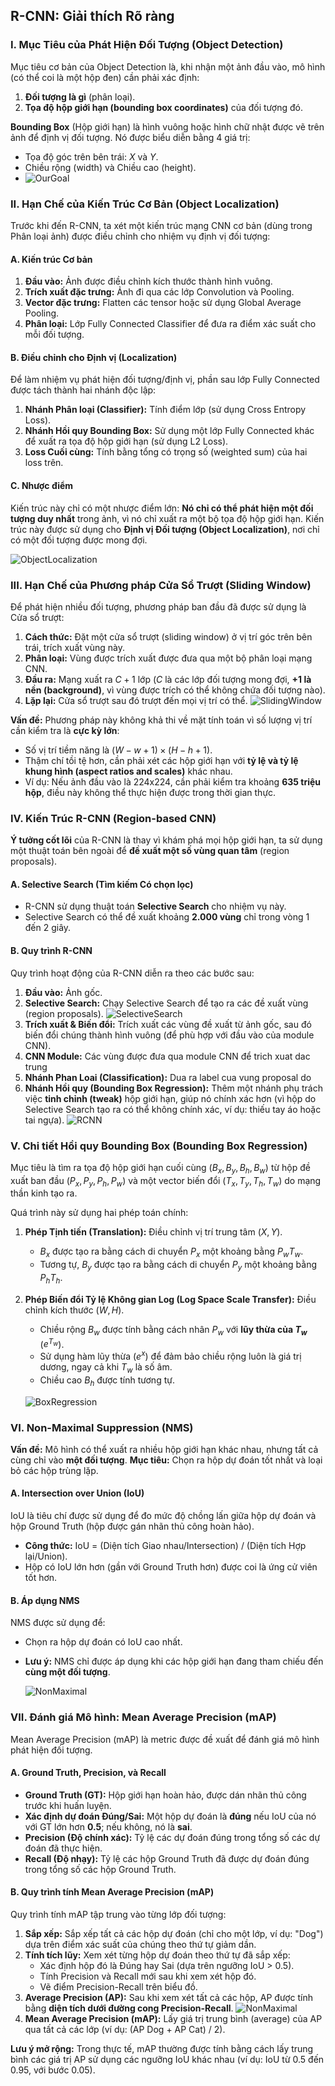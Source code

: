 
## R-CNN: Giải thích Rõ ràng

### I. Mục Tiêu của Phát Hiện Đối Tượng (Object Detection)

Mục tiêu cơ bản của Object Detection là, khi nhận một ảnh đầu vào, mô hình (có thể coi là một hộp đen) cần phải xác định:

1.  **Đối tượng là gì** (phân loại).
2.  **Tọa độ hộp giới hạn (bounding box coordinates)** của đối tượng đó.

**Bounding Box** (Hộp giới hạn) là hình vuông hoặc hình chữ nhật được vẽ trên ảnh để định vị đối tượng. Nó được biểu diễn bằng 4 giá trị:
*   Tọa độ góc trên bên trái: $X$ và $Y$.
*   Chiều rộng (width) và Chiều cao (height).
*   ![OurGoal](/assets/rcnn1.png)

### II. Hạn Chế của Kiến Trúc Cơ Bản (Object Localization)

Trước khi đến R-CNN, ta xét một kiến trúc mạng CNN cơ bản (dùng trong Phân loại ảnh) được điều chỉnh cho nhiệm vụ định vị đối tượng:

#### A. Kiến trúc Cơ bản
1.  **Đầu vào:** Ảnh được điều chỉnh kích thước thành hình vuông.
2.  **Trích xuất đặc trưng:** Ảnh đi qua các lớp Convolution và Pooling.
3.  **Vector đặc trưng:** Flatten các tensor hoặc sử dụng Global Average Pooling.
4.  **Phân loại:** Lớp Fully Connected Classifier để đưa ra điểm xác suất cho mỗi đối tượng.
   

#### B. Điều chỉnh cho Định vị (Localization)
Để làm nhiệm vụ phát hiện đối tượng/định vị, phần sau lớp Fully Connected được tách thành hai nhánh độc lập:
1.  **Nhánh Phân loại (Classifier):** Tính điểm lớp (sử dụng Cross Entropy Loss).
2.  **Nhánh Hồi quy Bounding Box:** Sử dụng một lớp Fully Connected khác để xuất ra tọa độ hộp giới hạn (sử dụng L2 Loss).
3.  **Loss Cuối cùng:** Tính bằng tổng có trọng số (weighted sum) của hai loss trên.

#### C. Nhược điểm
Kiến trúc này chỉ có một nhược điểm lớn: **Nó chỉ có thể phát hiện một đối tượng duy nhất** trong ảnh, vì nó chỉ xuất ra một bộ tọa độ hộp giới hạn. Kiến trúc này được sử dụng cho **Định vị Đối tượng (Object Localization)**, nơi chỉ có một đối tượng được mong đợi.

![ObjectLocalization](/assets/rcnn2.png)

### III. Hạn Chế của Phương pháp Cửa Sổ Trượt (Sliding Window)

Để phát hiện nhiều đối tượng, phương pháp ban đầu đã được sử dụng là Cửa sổ trượt:
1.  **Cách thức:** Đặt một cửa sổ trượt (sliding window) ở vị trí góc trên bên trái, trích xuất vùng này.
2.  **Phân loại:** Vùng được trích xuất được đưa qua một bộ phân loại mạng CNN.
3.  **Đầu ra:** Mạng xuất ra $C + 1$ lớp ($C$ là các lớp đối tượng mong đợi, **$+1$ là nền (background)**, vì vùng được trích có thể không chứa đối tượng nào).
4.  **Lặp lại:** Cửa sổ trượt sau đó trượt đến mọi vị trí có thể.
   ![SlidingWindow](/assets/rcnn3.png)

**Vấn đề:** Phương pháp này không khả thi về mặt tính toán vì số lượng vị trí cần kiểm tra là **cực kỳ lớn**:
*   Số vị trí tiềm năng là $(W - w + 1) \times (H - h + 1)$.
*   Thậm chí tồi tệ hơn, cần phải xét các hộp giới hạn với **tỷ lệ và tỷ lệ khung hình (aspect ratios and scales)** khác nhau.
*   Ví dụ: Nếu ảnh đầu vào là 224x224, cần phải kiểm tra khoảng **635 triệu hộp**, điều này không thể thực hiện được trong thời gian thực.

### IV. Kiến Trúc R-CNN (Region-based CNN)

**Ý tưởng cốt lõi** của R-CNN là thay vì khám phá mọi hộp giới hạn, ta sử dụng một thuật toán bên ngoài để **đề xuất một số vùng quan tâm** (region proposals).

#### A. Selective Search (Tìm kiếm Có chọn lọc)
*   R-CNN sử dụng thuật toán **Selective Search** cho nhiệm vụ này.
*   Selective Search có thể đề xuất khoảng **2.000 vùng** chỉ trong vòng 1 đến 2 giây.

#### B. Quy trình R-CNN
Quy trình hoạt động của R-CNN diễn ra theo các bước sau:
1.  **Đầu vào:** Ảnh gốc.
2.  **Selective Search:** Chạy Selective Search để tạo ra các đề xuất vùng (region proposals).
   ![SelectiveSearch](/assets/rcnn4.png)
3.  **Trích xuất & Biến đổi:** Trích xuất các vùng đề xuất từ ảnh gốc, sau đó biến đổi chúng thành hình vuông (để phù hợp với đầu vào của module CNN).
4.  **CNN Module:** Các vùng được đưa qua module CNN để trich xuat dac trung
5.  **Nhánh Phan Loai (Classification):** Dua ra label cua vung proposal do
6.  **Nhánh Hồi quy (Bounding Box Regression):** Thêm một nhánh phụ trách việc **tinh chỉnh (tweak)** hộp giới hạn, giúp nó chính xác hơn (vì hộp do Selective Search tạo ra có thể không chính xác, ví dụ: thiếu tay áo hoặc tai ngựa).
    ![RCNN](/assets/rcnn5.webp)

### V. Chi tiết Hồi quy Bounding Box (Bounding Box Regression)

Mục tiêu là tìm ra tọa độ hộp giới hạn cuối cùng ($B_x, B_y, B_h, B_w$) từ hộp đề xuất ban đầu ($P_x, P_y, P_h, P_w$) và một vector biến đổi ($T_x, T_y, T_h, T_w$) do mạng thần kinh tạo ra.

Quá trình này sử dụng hai phép toán chính:

1.  **Phép Tịnh tiến (Translation):** Điều chỉnh vị trí trung tâm ($X, Y$).
    *   $B_x$ được tạo ra bằng cách di chuyển $P_x$ một khoảng bằng $P_w T_w$.
    *   Tương tự, $B_y$ được tạo ra bằng cách di chuyển $P_y$ một khoảng bằng $P_h T_h$.

2.  **Phép Biến đổi Tỷ lệ Không gian Log (Log Space Scale Transfer):** Điều chỉnh kích thước ($W, H$).
    *   Chiều rộng $B_w$ được tính bằng cách nhân $P_w$ với **lũy thừa của $T_w$** ($e^{T_w}$).
    *   Sử dụng hàm lũy thừa ($e^x$) để đảm bảo chiều rộng luôn là giá trị dương, ngay cả khi $T_w$ là số âm.
    *   Chiều cao $B_h$ được tính tương tự.
    
    ![BoxRegression](/assets/rcnn6.png)

### VI. Non-Maximal Suppression (NMS)

**Vấn đề:** Mô hình có thể xuất ra nhiều hộp giới hạn khác nhau, nhưng tất cả cùng chỉ vào **một đối tượng**.
**Mục tiêu:** Chọn ra hộp dự đoán tốt nhất và loại bỏ các hộp trùng lặp.

#### A. Intersection over Union (IoU)
IoU là tiêu chí được sử dụng để đo mức độ chồng lấn giữa hộp dự đoán và hộp Ground Truth (hộp được gán nhãn thủ công hoàn hảo).
*   **Công thức:** IoU = (Diện tích Giao nhau/Intersection) / (Diện tích Hợp lại/Union).
*   Hộp có IoU lớn hơn (gần với Ground Truth hơn) được coi là ứng cử viên tốt hơn.

#### B. Áp dụng NMS
NMS được sử dụng để:
*   Chọn ra hộp dự đoán có IoU cao nhất.
*   **Lưu ý:** NMS chỉ được áp dụng khi các hộp giới hạn đang tham chiếu đến **cùng một đối tượng**.

    ![NonMaximal](/assets/rcnn7.png)

### VII. Đánh giá Mô hình: Mean Average Precision (mAP)

Mean Average Precision (mAP) là metric được đề xuất để đánh giá mô hình phát hiện đối tượng.

#### A. Ground Truth, Precision, và Recall
*   **Ground Truth (GT):** Hộp giới hạn hoàn hảo, được dán nhãn thủ công trước khi huấn luyện.
*   **Xác định dự đoán Đúng/Sai:** Một hộp dự đoán là **đúng** nếu IoU của nó với GT lớn hơn **0.5**; nếu không, nó là **sai**.
*   **Precision (Độ chính xác):** Tỷ lệ các dự đoán đúng trong tổng số các dự đoán đã thực hiện.
*   **Recall (Độ nhạy):** Tỷ lệ các hộp Ground Truth đã được dự đoán đúng trong tổng số các hộp Ground Truth.

#### B. Quy trình tính Mean Average Precision (mAP)
Quy trình tính mAP tập trung vào từng lớp đối tượng:

1.  **Sắp xếp:** Sắp xếp tất cả các hộp dự đoán (chỉ cho một lớp, ví dụ: "Dog") dựa trên điểm xác suất của chúng theo thứ tự giảm dần.
2.  **Tính tích lũy:** Xem xét từng hộp dự đoán theo thứ tự đã sắp xếp:
    *   Xác định hộp đó là Đúng hay Sai (dựa trên ngưỡng IoU > 0.5).
    *   Tính Precision và Recall mới sau khi xem xét hộp đó.
    *   Vẽ điểm Precision-Recall trên biểu đồ.
3.  **Average Precision (AP):** Sau khi xem xét tất cả các hộp, AP được tính bằng **diện tích dưới đường cong Precision-Recall**.
   ![NonMaximal](/assets/rcnn8.png)
4.  **Mean Average Precision (mAP):** Lấy giá trị trung bình (average) của AP qua tất cả các lớp (ví dụ: (AP Dog + AP Cat) / 2).

**Lưu ý mở rộng:** Trong thực tế, mAP thường được tính bằng cách lấy trung bình các giá trị AP sử dụng các ngưỡng IoU khác nhau (ví dụ: IoU từ 0.5 đến 0.95, với bước 0.05).
